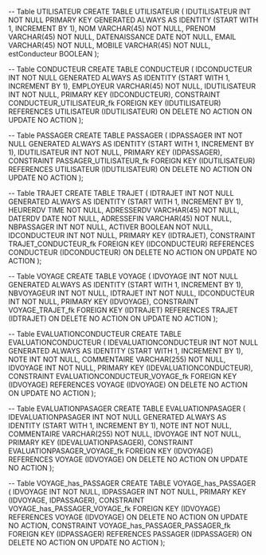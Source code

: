 -- Table UTILISATEUR
CREATE TABLE UTILISATEUR (
  IDUTILISATEUR INT NOT NULL PRIMARY KEY GENERATED ALWAYS AS IDENTITY (START WITH 1, INCREMENT BY 1),
  NOM VARCHAR(45) NOT NULL,
  PRENOM VARCHAR(45) NOT NULL,
  DATENAISSANCE DATE NOT NULL,
  EMAIL VARCHAR(45) NOT NULL,
  MOBILE VARCHAR(45) NOT NULL,
  estConducteur BOOLEAN
);

-- Table CONDUCTEUR
CREATE TABLE CONDUCTEUR (
  IDCONDUCTEUR INT NOT NULL GENERATED ALWAYS AS IDENTITY (START WITH 1, INCREMENT BY 1),
  EMPLOYEUR VARCHAR(45) NOT NULL,
  IDUTILISATEUR INT NOT NULL,
  PRIMARY KEY (IDCONDUCTEUR),
  CONSTRAINT CONDUCTEUR_UTILISATEUR_fk
    FOREIGN KEY (IDUTILISATEUR)
    REFERENCES UTILISATEUR (IDUTILISATEUR)
    ON DELETE NO ACTION
    ON UPDATE NO ACTION
);

-- Table PASSAGER
CREATE TABLE PASSAGER (
  IDPASSAGER INT NOT NULL GENERATED ALWAYS AS IDENTITY (START WITH 1, INCREMENT BY 1),
  IDUTILISATEUR INT NOT NULL,
  PRIMARY KEY (IDPASSAGER),
  CONSTRAINT PASSAGER_UTILISATEUR_fk
    FOREIGN KEY (IDUTILISATEUR)
    REFERENCES UTILISATEUR (IDUTILISATEUR)
    ON DELETE NO ACTION
    ON UPDATE NO ACTION
);

-- Table TRAJET
CREATE TABLE TRAJET (
  IDTRAJET INT NOT NULL GENERATED ALWAYS AS IDENTITY (START WITH 1, INCREMENT BY 1),
  HEURERDV TIME NOT NULL,
  ADRESSERDV VARCHAR(45) NOT NULL,
  DATERDV DATE NOT NULL,
  ADRESSEFIN VARCHAR(45) NOT NULL,
  NBPASSAGER INT NOT NULL,
  ACTIVER BOOLEAN NOT NULL,
  IDCONDUCTEUR INT NOT NULL,
  PRIMARY KEY (IDTRAJET),
  CONSTRAINT TRAJET_CONDUCTEUR_fk
    FOREIGN KEY (IDCONDUCTEUR)
    REFERENCES CONDUCTEUR (IDCONDUCTEUR)
    ON DELETE NO ACTION
    ON UPDATE NO ACTION
);

-- Table VOYAGE
CREATE TABLE VOYAGE (
  IDVOYAGE INT NOT NULL GENERATED ALWAYS AS IDENTITY (START WITH 1, INCREMENT BY 1),
  NBVOYAGEUR INT NOT NULL,
  IDTRAJET INT NOT NULL,
  IDCONDUCTEUR INT NOT NULL,
  PRIMARY KEY (IDVOYAGE),
  CONSTRAINT VOYAGE_TRAJET_fk
    FOREIGN KEY (IDTRAJET)
    REFERENCES TRAJET (IDTRAJET)
    ON DELETE NO ACTION
    ON UPDATE NO ACTION
);

-- Table EVALUATIONCONDUCTEUR
CREATE TABLE EVALUATIONCONDUCTEUR (
  IDEVALUATIONCONDUCTEUR INT NOT NULL GENERATED ALWAYS AS IDENTITY (START WITH 1, INCREMENT BY 1),
  NOTE INT NOT NULL,
  COMMENTAIRE VARCHAR(255) NOT NULL,
  IDVOYAGE INT NOT NULL,
  PRIMARY KEY (IDEVALUATIONCONDUCTEUR),
  CONSTRAINT EVALUATIONCONDUCTEUR_VOYAGE_fk
    FOREIGN KEY (IDVOYAGE)
    REFERENCES VOYAGE (IDVOYAGE)
    ON DELETE NO ACTION
    ON UPDATE NO ACTION
);

-- Table EVALUATIONPASAGER
CREATE TABLE EVALUATIONPASAGER (
  IDEVALUATIONPASAGER INT NOT NULL GENERATED ALWAYS AS IDENTITY (START WITH 1, INCREMENT BY 1),
  NOTE INT NOT NULL,
  COMMENTAIRE VARCHAR(255) NOT NULL,
  IDVOYAGE INT NOT NULL,
  PRIMARY KEY (IDEVALUATIONPASAGER),
  CONSTRAINT EVALUATIONPASAGER_VOYAGE_fk
    FOREIGN KEY (IDVOYAGE)
    REFERENCES VOYAGE (IDVOYAGE)
    ON DELETE NO ACTION
    ON UPDATE NO ACTION
);

-- Table VOYAGE_has_PASSAGER
CREATE TABLE VOYAGE_has_PASSAGER (
  IDVOYAGE INT NOT NULL,
  IDPASSAGER INT NOT NULL,
  PRIMARY KEY (IDVOYAGE, IDPASSAGER),
  CONSTRAINT VOYAGE_has_PASSAGER_VOYAGE_fk
    FOREIGN KEY (IDVOYAGE)
    REFERENCES VOYAGE (IDVOYAGE)
    ON DELETE NO ACTION
    ON UPDATE NO ACTION,
  CONSTRAINT VOYAGE_has_PASSAGER_PASSAGER_fk
    FOREIGN KEY (IDPASSAGER)
    REFERENCES PASSAGER (IDPASSAGER)
    ON DELETE NO ACTION
    ON UPDATE NO ACTION
);
